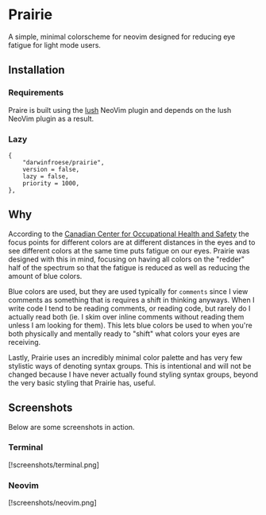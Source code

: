 Prairie
===

A simple, minimal colorscheme for neovim designed for reducing eye fatigue for light mode users.

## Installation

### Requirements
Praire is built using the [lush](https://github.com/rktjmp/lush.nvim) NeoVim plugin and depends on the lush NeoVim plugin as a result.

### Lazy

```
{
    "darwinfroese/prairie",
    version = false,
    lazy = false,
    priority = 1000,
},
```

## Why
According to the [Canadian Center for Occupational Health and Safety](https://www.ccohs.ca/oshanswers/ergonomics/office/vdtcolor.html#section-2-hdr)
the focus points for different colors are at different distances in the eyes and to see different colors at the same time
puts fatigue on our eyes. Prairie was designed with this in mind, focusing on having all colors on the "redder" half of the
spectrum so that the fatigue is reduced as well as reducing the amount of blue colors.

Blue colors are used, but they are used typically for `comments` since I view comments as something that is requires a shift
in thinking anyways. When I write code I tend to be reading comments, or reading code, but rarely do I actually read both (ie.
I skim over inline comments without reading them unless I am looking for them). This lets blue colors be used to when you're both
physically and mentally ready to "shift" what colors your eyes are receiving.

Lastly, Prairie uses an incredibly minimal color palette and has very few stylistic ways of denoting syntax groups. This is
intentional and will not be changed because I have never actually found styling syntax groups, beyond the very basic styling
that Prairie has, useful.

## Screenshots

Below are some screenshots in action.

### Terminal

[!screenshots/terminal.png]

### Neovim

[!screenshots/neovim.png]

